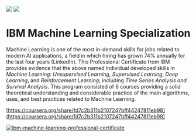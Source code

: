 

<img src="http://ForTheBadge.com/images/badges/made-with-python.svg" /> <img src="http://ForTheBadge.com/images/badges/built-with-swag.svg" />

# IBM Machine Learning Specialization


Machine Learning is one of the most in-demand skills for jobs related to modern AI applications, a field in which hiring has grown 74% annually for the last four years (LinkedIn). This Professional Certificate from IBM provides evidence that the above named individual developed skills in *Machine Learning: Unsupervised Learning*, *Supervised Learning*, *Deep Learning*, and *Reinforcement Learning*; including *Time Series Analysis and Survival Analysis*. This program consisted of 6 courses providing a solid theoretical understanding and considerable practice of the main algorithms, uses, and best practices related to Machine Learning.

[https://coursera.org/share/fd7c2b311b2107247bff44247811eb98](https://coursera.org/share/fd7c2b311b2107247bff44247811eb98)

[![ibm-machine-learning-professional-certificate](https://user-images.githubusercontent.com/47558926/117513269-e2c26f00-af80-11eb-9b61-9c8d825467df.png)](https://www.credly.com/badges/0038e62b-54f5-45e8-bcb5-3566db6735d6/public_url)



